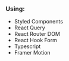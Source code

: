 ### Using:

- Styled Components
- React Query
- React Router DOM
- React Hook Form
- Typescript
- Framer Motion

